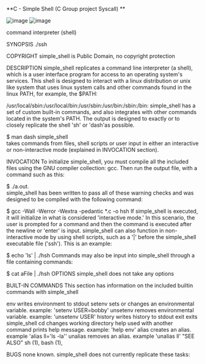 **C - Simple Shell (C Group project  Syscall) **


 ![image](https://github.com/Michafolab/simple_shell/assets/117805721/cb186835-8d97-4c22-b969-e19ab2a0accf)
![image](https://github.com/Michafolab/simple_shell/assets/117805721/04fc43e9-f172-4cc9-be39-10149371df3c)
 

command interpreter (shell)

SYNOPSIS
./ssh

COPYRIGHT
simple_shell is Public Domain, no copyright protection


DESCRIPTION
simple_shell replicates a command line interpreter (a shell), which is a user interface program for access to an operating system's services. This shell is designed to interact with a linux distribution or unix like system that uses linux system calls and other commands found in the linux PATH, for example, the $PATH:

/usr/local/sbin:/usr/local/bin:/usr/sbin:/usr/bin:/sbin:/bin:
simple_shell has a set of custom built-in commands, and also integrates with other commands located in the system's PATH. The output is designed to exactly or to closely replicate the shell 'sh' or 'dash'as possible.


$ man dash
  simple_shell \
takes commands from files, shell scripts or user input in either an interactive or non-interactive mode (explained in INVOCATION section).


INVOCATION
To initialize simple_shell, you must compile all the included files using the GNU compiler collection: gcc. Then run the output file, with a command such as this:

$ ./a.out.  
simple_shell has been written to pass all of these warning checks and was designed to be compiled with the following command:

 $ gcc -Wall -Werror -Wextra -pedantic *.c -o hsh
If simple_shell is executed, it will initialize in what is considered 'interactive mode.' In this scenario, the user is prompted for a command and then the command is executed after the newline or 'enter' is input. simple_shell can also function in non-interactive mode by using shell scripts, such as a '|' before the simple_shell executable file ('ssh'). This is an example:

 $ echo 'ls' | ./hsh
Commands may also be input into simple_shell through a file containing commands:

 $ cat aFile | ./hsh
OPTIONS
simple_shell does not take any options

BUILT-IN COMMANDS
This section has information on the included builtin commands with simple_shell

env
writes environment to stdout
setenv
sets or changes an environmental variable. example: 'setenv USER=bobby'
unsetenv
removes environmental variable. example: 'unsetenv USER'
history
writes history to stdout
exit
exits simple_shell
cd
changes working directory
help
used with another command prints help message. example: 'help env'
alias
creates an alias. example 'alias ll='ls -la''
unalias
removes an alias. example 'unalias ll'
"SEE ALSO"
sh (1), bash (1),

BUGS
none known. simple_shell does not currently replicate these tasks:
